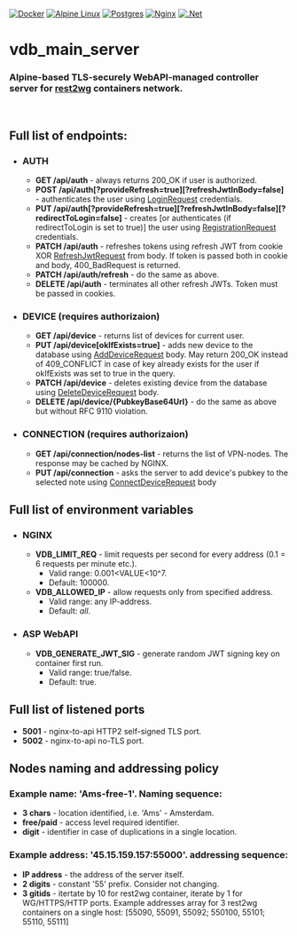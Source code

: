 [![Docker](https://img.shields.io/badge/docker-%230db7ed.svg?style=for-the-badge&logo=docker&logoColor=white)](https://hub.docker.com/repository/docker/luminodiode/rest2wireguard)
[![Alpine Linux](https://img.shields.io/badge/Alpine_Linux-%230D597F.svg?style=for-the-badge&logo=alpine-linux&logoColor=white)](https://www.alpinelinux.org)
[![Postgres](https://img.shields.io/badge/postgres-%23316192.svg?style=for-the-badge&logo=postgresql&logoColor=white)](https://www.npgsql.org/)
[![Nginx](https://img.shields.io/badge/nginx-%23009639.svg?style=for-the-badge&logo=nginx&logoColor=white)](https://nginx.org)
[![.Net](https://img.shields.io/badge/.NET-5C2D91?style=for-the-badge&logo=.net&logoColor=white)](https://dotnet.microsoft.com/en-us/apps/aspnet)
# vdb_main_server
### Alpine-based TLS-securely WebAPI-managed controller server for [rest2wg](https://github.com/LuminoDiode/rest2wireguard) containers network.
<br/>

## Full list of endpoints:
- ### AUTH
    - **GET /api/auth** - always returns 200_OK if user is authorized.
    - **POST /api/auth[?provideRefresh=true][?refreshJwtInBody=false]** - authenticates the user using [LoginRequest](https://github.com/LuminoDiode/vdb_main_server/blob/master/vdb_main_server_api/Models//Auth/LoginRequest.cs) credentials.
    - **PUT /api/auth[?provideRefresh=true][?refreshJwtInBody=false][?redirectToLogin=false]** - creates [or authenticates (if redirectToLogin is set to true)] the user using [RegistrationRequest](https://github.com/LuminoDiode/vdb_main_server/blob/master/vdb_main_server_api/Models/Auth/RegistrationRequest.cs) credentials.
    - **PATCH /api/auth** - refreshes tokens using refresh JWT from cookie XOR [RefreshJwtRequest](https://github.com/LuminoDiode/vdb_main_server/blob/master/vdb_main_server_api/Models/Auth/RefreshJwtRequest.cs) from body. If token is passed both in cookie and body, 400_BadRequest is returned.
    - **PATCH /api/auth/refresh** - do the same as above.
    - **DELETE /api/auth** - terminates all other refresh JWTs. Token must be passed in cookies.
- ### DEVICE (requires authorizaion)
    - **GET /api/device** - returns list of devices for current user.
    - **PUT /api/device[okIfExists=true]** - adds new device to the database using [AddDeviceRequest](https://github.com/LuminoDiode/vdb_main_server/blob/master/vdb_main_server_api/Models/Device/AddDeviceRequest.cs) body. May return 200_OK instead of 409_CONFLICT in case of key already exists for the user if okIfExists was set to true in the query.
    - **PATCH /api/device** - deletes existing device from the database using [DeleteDeviceRequest](https://github.com/LuminoDiode/vdb_main_server/blob/master/vdb_main_server_api/Models/Device/DeleteDeviceRequest.cs) body.
    - **DELETE /api/device/{PubkeyBase64Url}** - do the same as above but without RFC 9110 violation.
- ### CONNECTION (requires authorizaion)
    - **GET /api/connection/nodes-list** - returns the list of VPN-nodes. The response may be cached by NGINX.
    - **PUT /api/connection** - asks the server to add device's pubkey to the selected note using [ConnectDeviceRequest](https://github.com/LuminoDiode/vdb_main_server/blob/master/vdb_main_server_api/Models/Device/ConnectDeviceRequest.cs) body
    


## Full list of environment variables
- ### NGINX
    - **VDB_LIMIT_REQ** - limit requests per second for every address (0.1 = 6 requests per minute etc.).
        - Valid range: 0.001<VALUE<10^7. 
        - Default: 100000.
    - **VDB_ALLOWED_IP** - allow requests only from specified address. 
        - Valid range: any IP-address. 
        - Default: *all*.
- ### ASP WebAPI
    - **VDB_GENERATE_JWT_SIG** - generate random JWT signing key on container first run.
        - Valid range: true/false.
        - Default: true.

## Full list of listened ports
- **5001** - nginx-to-api HTTP2 self-signed TLS port.
- **5002** - nginx-to-api no-TLS port.

## Nodes naming and addressing policy
### Example name: 'Ams-free-1'. Naming sequence: 
- **3 chars** - location identified, i.e. 'Ams' - Amsterdam.
- **free/paid** - access level required identifier.
- **digit** - identifier in case of duplications in a single location.
### Example address: '45.15.159.157:55000'. addressing sequence:
- **IP address** - the address of the server itself.
- **2 digits** - constant '55' prefix. Consider not changing.
- **3 gitids** - itertate by 10 for rest2wg container, iterate by 1 for WG/HTTPS/HTTP ports. Example addresses array for 3 rest2wg containers on a single host: [55090, 55091, 55092; 550100, 55101; 55110, 55111]
